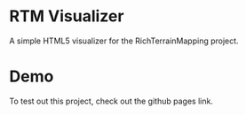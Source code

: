 # RTM Visualizer
A simple HTML5 visualizer for the RichTerrainMapping project.

# Demo
To test out this project, check out the github pages link.

